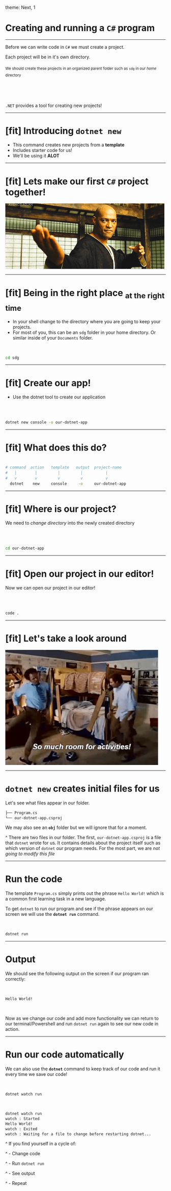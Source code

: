 theme: Next, 1

# Creating and running a `C#` program

---

Before we can write code in `C#` we must create a project.

Each project will be in it's own directory.

<sub>We should create these projects in an organized parent folder such as `sdg`
in our _home_ directory</sub>

<br />
<br />
<br />

`.NET` provides a tool for creating new projects!

---

# [fit] Introducing `dotnet new`

- This command creates new projects from a **template**
- Includes starter code for us!
- We'll be using it **ALOT**

---

# [fit] Lets make our first `C#` project together!

![inline](./assets/lets-do-this.gif)

---

# [fit] Being in the right place <sub>at the right time</sub>

- In your shell change to the directory where you are going to keep your
  projects.
- For most of you, this can be an `sdg` folder in your home directory. Or
  similar inside of your `Documents` folder.

<br />

```sh
cd sdg
```

---

# [fit] Create our app!

- Use the dotnet tool to create our application

<br />
<br />

```bash
dotnet new console -o our-dotnet-app
```

---

# [fit] What does this do?

```bash

# command  action   template   output  project-name
#   |        |         |         |          |
#   v        v         v         v          v
  dotnet    new     console     -o     our-dotnet-app
```

---

# [fit] Where is our project?

We need to _change directory_ into the newly created directory

<br />
<br />

```sh
cd our-dotnet-app
```

---

# [fit] Open our project in our editor!

Now we can open our project in our editor!

<br />
<br />

```sh
code .
```

---

# [fit] Let's take a look around

![inline](./assets/activities.gif)

---

# `dotnet new` creates initial files for us

Let's see what files appear in our folder.

```
├── Program.cs
└── our-dotnet-app.csproj
```

We may also see an **`obj`** folder but we will ignore that for a moment.

^ There are two files in our folder. The first, `our-dotnet-app.csproj` is a
file that `dotnet` wrote for us. It contains details about the project itself
such as which version of `dotnet` our program needs. For the most part, we are
_not going to modify this file_

---

# Run the code

The template `Program.cs` simply prints out the phrase `Hello World!` which is a
common first learning task in a new language.

To get `dotnet` to run our program and see if the phrase appears on our screen
we will use the **`dotnet run`** command.

<br />

```sh
dotnet run
```

---

# Output

We should see the following output on the screen if our program ran correctly:

<br />

```
Hello World!
```

<br />

Now as we change our code and add more functionality we can return to our
terminal/Powershell and run `dotnet run` again to see our new code in action.

---

# Run our code automatically

We can also use the **`dotnet`** command to keep track of our code and run it
every time we save our code!

<br />

```
dotnet watch run
```

<br />

```
dotnet watch run
watch : Started
Hello World!
watch : Exited
watch : Waiting for a file to change before restarting dotnet...
```

^ If you find yourself in a cycle of:

^ - Change code

^ - Run `dotnet run`

^ - See output

^ - Repeat

